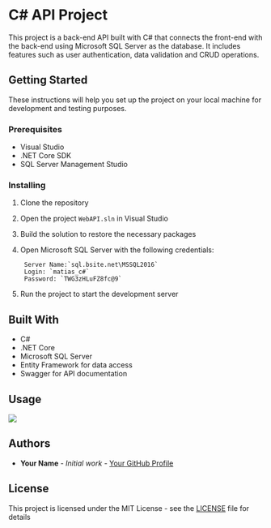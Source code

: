 # C# API Project

This project is a back-end API built with C# that connects the front-end with the back-end using Microsoft SQL Server as the database. It includes features such as user authentication, data validation and CRUD operations.

## Getting Started

These instructions will help you set up the project on your local machine for development and testing purposes.

### Prerequisites

- Visual Studio 
- .NET Core SDK
- SQL Server Management Studio

### Installing

1. Clone the repository
2. Open the project `WebAPI.sln` in Visual Studio
3. Build the solution to restore the necessary packages
4. Open Microsoft SQL Server with the following credentials:

        Server Name:`sql.bsite.net\MSSQL2016`
        Login: `matias_c#`
        Password: `TWG3zHLuFZ8fc@9`
5. Run the project to start the development server

## Built With

- C#
- .NET Core
- Microsoft SQL Server
- Entity Framework for data access
- Swagger for API documentation

## Usage

![](https://github.com/matiasgays/sistema-gestion/blob/master/assets/ezgif.com-gif-maker.gif?raw=true)

## Authors

* **Your Name** - *Initial work* - [Your GitHub Profile](https://github.com/username)

## License

This project is licensed under the MIT License - see the [LICENSE](LICENSE) file for details

